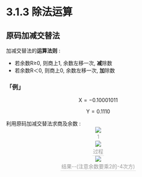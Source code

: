 # 3.1.3 除法运算

## 原码加减交替法

加减交替法的**运算法则** : 

- 若余数R≥0, 则商上1, 余数左移一次, **减**除数
- 若余数R＜0, 则商上0, 余数左移一次, **加**除数

### 「**例**」

<center>

$$
\text{X}=-0.10001011
$$

$$
\text{Y}=0.1110
$$

</center>
利用原码加减交替法求商及余数 : 

<center><img src="https://youpai.roccoshi.top/img/20200717101322.png"><br><div style="border-bottom: 1px solid #d9d9d9;display: inline-block;color: #999;    padding: 2px;">1</div> </center>

<center><img src="https://youpai.roccoshi.top/img/20200717102652.png"><br><div style="border-bottom: 1px solid #d9d9d9;display: inline-block;color: #999;    padding: 2px;">过程</div> </center>

 <center><img src="https://youpai.roccoshi.top/img/20200717103012.png"><br><div style="border-bottom: 1px solid #d9d9d9;display: inline-block;color: #999;    padding: 2px;">结果--(注意余数要乘2的-4次方)</div> </center>

 